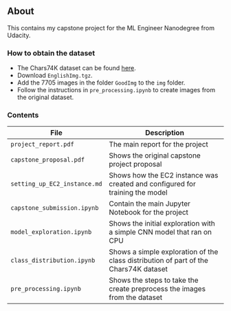 ## About

This contains my capstone project for the ML Engineer Nanodegree from Udacity. 

### How to obtain the dataset

* The Chars74K dataset can be found [here](http://www.ee.surrey.ac.uk/CVSSP/demos/chars74k/).
* Download `EnglishImg.tgz`.
* Add the 7705 images in the folder `GoodImg` to the `img` folder.
* Follow the instructions in `pre_processing.ipynb` to create images from the original dataset. 

### Contents

| File | Description |
| --- | --- |
| `project_report.pdf` | The main report for the project |
| `capstone_proposal.pdf` | Shows the original capstone project proposal |
| `setting_up_EC2_instance.md` | Shows how the EC2 instance was created and configured for training the model | 
| `capstone_submission.ipynb` | Contain the main Jupyter Notebook for the project |
| `model_exploration.ipynb` | Shows the initial exploration with a simple CNN model that ran on CPU |
| `class_distribution.ipynb` | Shows a simple exploration of the class distribution of part of the Chars74K dataset |
| `pre_processing.ipynb` | Shows the steps to take the create preprocess the images from the dataset |
